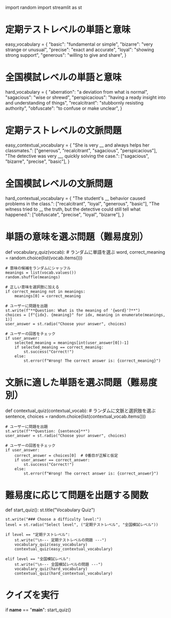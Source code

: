 import random
import streamlit as st

# 定期テストレベルの単語と意味
easy_vocabulary = {
    "basic": "fundamental or simple",
    "bizarre": "very strange or unusual",
    "precise": "exact and accurate",
    "loyal": "showing strong support",
    "generous": "willing to give and share",
}

# 全国模試レベルの単語と意味
hard_vocabulary = {
    "aberration": "a deviation from what is normal",
    "sagacious": "wise or shrewd",
    "perspicacious": "having a ready insight into and understanding of things",
    "recalcitrant": "stubbornly resisting authority",
    "obfuscate": "to confuse or make unclear",
}

# 定期テストレベルの文脈問題
easy_contextual_vocabulary = {
    "She is very __ and always helps her classmates.": ["generous", "recalcitrant", "sagacious", "perspicacious"],
    "The detective was very __, quickly solving the case.": ["sagacious", "bizarre", "precise", "basic"],
}

# 全国模試レベルの文脈問題
hard_contextual_vocabulary = {
    "The student's __ behavior caused problems in the class.": ["recalcitrant", "loyal", "generous", "basic"],
    "The witness tried to __ the truth, but the detective could still tell what happened.": ["obfuscate", "precise", "loyal", "bizarre"],
}

# 単語の意味を選ぶ問題（難易度別）
def vocabulary_quiz(vocab):
    # ランダムに単語を選ぶ
    word, correct_meaning = random.choice(list(vocab.items()))
    
    # 意味の候補をランダムにシャッフル
    meanings = list(vocab.values())
    random.shuffle(meanings)
    
    # 正しい意味を選択肢に加える
    if correct_meaning not in meanings:
        meanings[0] = correct_meaning
    
    # ユーザーに問題を出題
    st.write(f"**Question: What is the meaning of '{word}'?**")
    choices = [f"{idx}. {meaning}" for idx, meaning in enumerate(meanings, 1)]
    user_answer = st.radio("Choose your answer", choices)
    
    # ユーザーの回答をチェック
    if user_answer:
        selected_meaning = meanings[int(user_answer[0])-1]
        if selected_meaning == correct_meaning:
            st.success("Correct!")
        else:
            st.error(f"Wrong! The correct answer is: {correct_meaning}")
    
# 文脈に適した単語を選ぶ問題（難易度別）
def contextual_quiz(contextual_vocab):
    # ランダムに文脈と選択肢を選ぶ
    sentence, choices = random.choice(list(contextual_vocab.items()))
    
    # ユーザーに問題を出題
    st.write(f"**Question: {sentence}**")
    user_answer = st.radio("Choose your answer", choices)
    
    # ユーザーの回答をチェック
    if user_answer:
        correct_answer = choices[0]  # 0番目が正解と仮定
        if user_answer == correct_answer:
            st.success("Correct!")
        else:
            st.error(f"Wrong! The correct answer is: {correct_answer}")

# 難易度に応じて問題を出題する関数
def start_quiz():
    st.title("Vocabulary Quiz")
    
    st.write("### Choose a difficulty level:")
    level = st.radio("Select level", ("定期テストレベル", "全国模試レベル"))
    
    if level == "定期テストレベル":
        st.write("\n--- 定期テストレベルの問題 ---")
        vocabulary_quiz(easy_vocabulary)
        contextual_quiz(easy_contextual_vocabulary)
        
    elif level == "全国模試レベル":
        st.write("\n--- 全国模試レベルの問題 ---")
        vocabulary_quiz(hard_vocabulary)
        contextual_quiz(hard_contextual_vocabulary)

# クイズを実行
if __name__ == "__main__":
    start_quiz()


